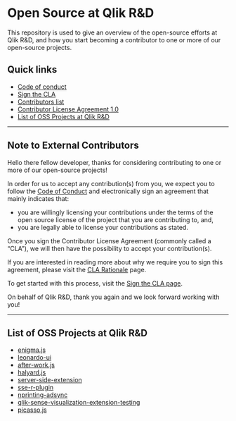 # Open Source at Qlik R&D

This repository is used to give an overview of the open-source efforts at Qlik R&D, and how you start becoming a contributor to one or more of our open-source projects.

## Quick links

- [Code of conduct](CODE_OF_CONDUCT.md)
- [Sign the CLA](sign-cla.md)
- [Contributors list](contributors/)
- [Contributor License Agreement 1.0](cla-v1.0.md)
- [List of OSS Projects at Qlik R&D](#oss-projects)

---

## Note to External Contributors

Hello there fellow developer, thanks for considering contributing to one or more of our open-source projects!

In order for us to accept any contribution(s) from you, we expect you to follow the [Code of Conduct](CODE_OF_CONDUCT.md) and electronically sign an agreement that mainly indicates that:

* you are willingly licensing your contributions under the terms of the open source license of the project that you are contributing to, and,
* you are legally able to license your contributions as stated.

Once you sign the Contributor License Agreement (commonly called a “CLA”), we will then have the possibility to accept your contribution(s).

If you are interested in reading more about why we require you to sign this agreement, please visit the [CLA Rationale](cla-rationale.md) page.

To get started with this process, visit the [Sign the CLA page](sign-cla.md).

On behalf of Qlik R&D, thank you again and we look forward working with you!


---

## <a name="oss-projects"></a>List of OSS Projects at Qlik R&D

- [enigma.js](https://github.com/qlik-oss/enigma.js)
- [leonardo-ui](https://github.com/qlik-oss/leonardo-ui)
- [after-work.js](https://github.com/qlik-oss/after-work.js)
- [halyard.js](https://github.com/qlik-oss/halyard.js)
- [server-side-extension](https://github.com/qlik-oss/server-side-extension)
- [sse-r-plugin](https://github.com/qlik-oss/sse-r-plugin)
- [nprinting-adsync](https://github.com/qlik-oss/nprinting-adsync)
- [qlik-sense-visualization-extension-testing](https://github.com/qlik-oss/qlik-sense-visualization-extension-testing)
- [picasso.js](https://github.com/qlik-oss/picasso.js)
